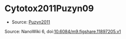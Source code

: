 <a name="material" />

# Cytotox2011Puzyn09
<script type="application/ld+json">
  {
    "@context": "https://schema.org/",
    "@type": "ChemicalSubstance",
    "@id": "https://egonw.github.io/nanowiki/nanowiki9.html#material",
    "http://purl.org/dc/terms/conformsTo":
      {
        "@type": "CreativeWork",
        "@id": "https://bioschemas.org/profiles/ChemicalSubstance/0.4-RELEASE/"
      },
    "identfier": "9",
    "name": "Cytotox2011Puzyn09",
    "url": "https://egonw.github.io/nanowiki/nanowiki9.html#material",
    "sameAs": "http://127.0.0.1/mediawiki/index.php/Special:URIResolver/Cytotox2011Puzyn09"
  }
</script>


* Source: [Puzyn2011](Puzyn2011.md)


Source: NanoWiki 6, doi:[10.6084/m9.figshare.11897205.v1](https://doi.org/10.6084/m9.figshare.11897205.v1)
